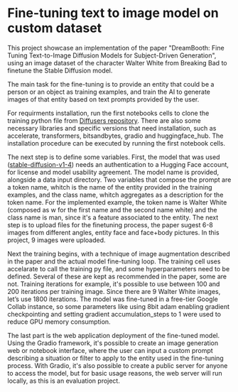 # Fine-tuning text to image model on custom dataset
This project showcase an implementation of the paper "DreamBooth: Fine Tuning Text-to-Image Diffusion Models for Subject-Driven Generation", using an image dataset of the character Walter White from Breaking Bad to finetune the Stable Diffusion model.

The main task for the fine-tuning is to provide an entity that could be a person or an object as training examples, and train the AI to generate images of that entity based on text prompts provided by the user. 

For requirments installation, run the first notebooks cells to clone the training python file from [Diffusers repository](https://github.com/huggingface/diffusers/tree/main). There are also some necessary libraries and specific versions that need installation, such as accelerate, transformers, bitsandbytes, gradio and huggingface_hub. The installation procedure can be executed by running the first notebook cells.

The next step is to define some variables. First, the model that was used ([stable-diffusion-v1-4](https://huggingface.co/CompVis/stable-diffusion-v1-4)) needs an authentication to a Hugging Face account, for license and model usability agreement. The model name is provided, alongside a data input directory. Two variables that compose the prompt are a token name, whitch is the name of the entity provided in the training examples, and the class name, whitch aggregates as a description for the token name. For the implemented example, the token name is Walter White (composed as w for the first name and the second name white) and the class name is man, since it's a feature associated to the entity. The next step is to upload files for the finetuning process, the paper sugest 6-8 images from different angles, entity face and face+body pictures. In this project, 9 images were uploaded.

Next the training begins, with a technique of image augmentation described in the paper and the actual model fine-tuning loop. The training cell uses accelarate to call the training py file, and some hyperparameters need to be defined. Several of these are kept as recommended in the paper, some are not. Training iterations for example, it's possible to use between 100 and 200 iterations per training image. Since there are 9 Walter White images, let’s use 1800 iterations. The model was fine-tuned in a free-tier Google Collab instance, so some parameters like using 8bit adam enabling  gradient checkpointing and setting gradient accumulation_steps to 1 were used to reduce GPU memory consumption.

The last part is the web application deployment of the fine-tuned model. Using the Gradio framework, it's possible to create an image generation web or notebook interface, where the user can input a custom prompt describing a situation or filter to apply to the entity used in the fine-tuning process. With Gradio, it's also possible to create a public server for anyone to access the model, but for basic usage reasons, the web server will run locally, as this is an evaluation project. 

